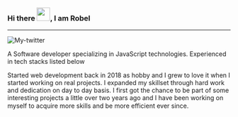 ### Hi there <img src="https://em-content.zobj.net/source/noto-emoji-animations/344/waving-hand_1f44b.gif" width="30px">, I am Robel
---
![My-twitter](https://img.shields.io/twitter/follow/Robel_hor?label=My%20twitter&style=social)

A Software developer specializing in JavaScript technologies. 
Experienced in tech stacks listed below

Started web development back in 2018 as hobby and I grew to love it when I started working on real projects. I expanded my skillset through hard work and dedication on day to day basis. I first got the chance to be part of some interesting projects a little over two years ago and I have been working on myself to acquire more skills and be more efficient ever since.  <img src="https://media.tenor.com/cWWoEqW-gicAAAAi/smiley-face.gif" width="15px">
<!--
**Robel-Belihu/robel-belihu** is a ✨ _special_ ✨ repository because its `README.md` (this file) appears on your GitHub profile.

Here are some ideas to get you started:

- 🔭 I’m currently working on ...
- 🌱 I’m currently learning ...
- 👯 I’m looking to collaborate on ...
- 🤔 I’m looking for help with ...
- 💬 Ask me about ...
- 📫 How to reach me: ...
- 😄 Pronouns: ...
- ⚡ Fun fact: ...
-->

